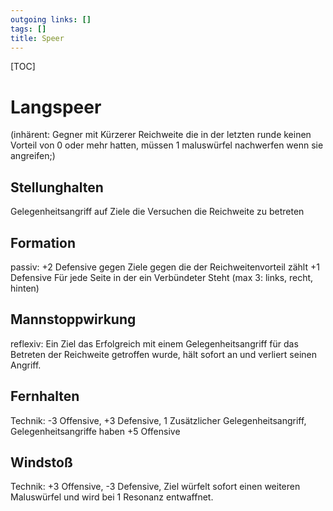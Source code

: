 ```yaml
---
outgoing links: []
tags: []
title: Speer
---
```

[TOC]

# Langspeer

(inhärent: Gegner mit Kürzerer Reichweite die in der letzten runde keinen Vorteil von 0 oder mehr hatten, müssen 1 maluswürfel nachwerfen wenn sie angreifen;)

## Stellunghalten
Gelegenheitsangriff auf Ziele die Versuchen die Reichweite zu betreten

## Formation 
passiv: +2 Defensive gegen Ziele gegen die der Reichweitenvorteil zählt
+1 Defensive Für jede Seite in der ein Verbündeter Steht (max 3: links, recht, hinten)

## Mannstoppwirkung
reflexiv: Ein Ziel das Erfolgreich mit einem Gelegenheitsangriff für das Betreten der Reichweite getroffen wurde, hält sofort an und verliert seinen Angriff.

## Fernhalten
Technik: -3 Offensive, +3 Defensive, 1 Zusätzlicher Gelegenheitsangriff, Gelegenheitsangriffe haben +5 Offensive

## Windstoß
Technik: +3 Offensive, -3 Defensive, Ziel würfelt sofort einen weiteren Maluswürfel und wird bei 1 Resonanz entwaffnet.

